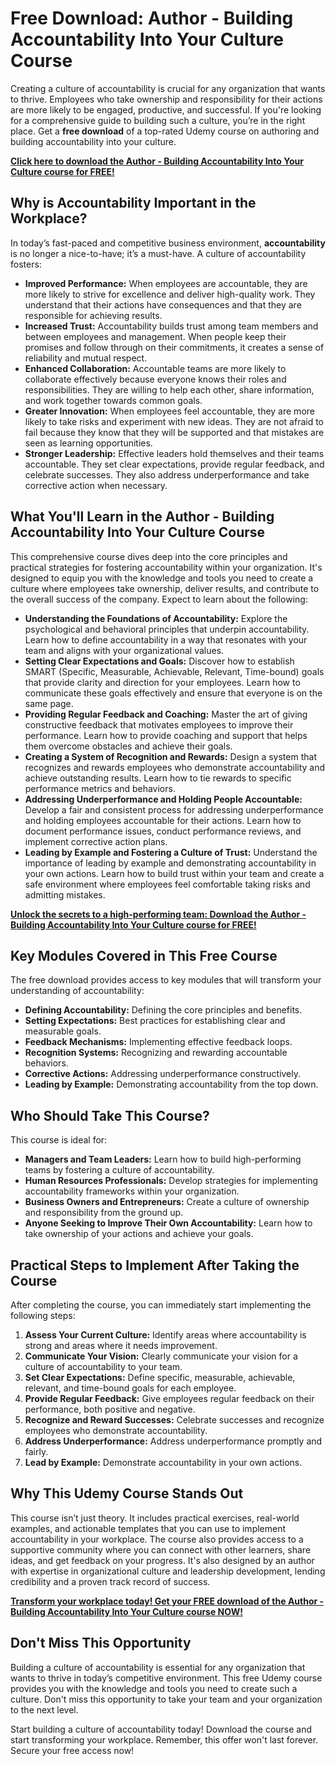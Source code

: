 # Free Download: Author - Building Accountability Into Your Culture Course

Creating a culture of accountability is crucial for any organization that wants to thrive. Employees who take ownership and responsibility for their actions are more likely to be engaged, productive, and successful. If you're looking for a comprehensive guide to building such a culture, you’re in the right place. Get a **free download** of a top-rated Udemy course on authoring and building accountability into your culture.

[**Click here to download the Author - Building Accountability Into Your Culture course for FREE!**](https://udemywork.com/author-building-accountability-into-your-culture-course)

## Why is Accountability Important in the Workplace?

In today’s fast-paced and competitive business environment, **accountability** is no longer a nice-to-have; it’s a must-have. A culture of accountability fosters:

*   **Improved Performance:** When employees are accountable, they are more likely to strive for excellence and deliver high-quality work. They understand that their actions have consequences and that they are responsible for achieving results.
*   **Increased Trust:** Accountability builds trust among team members and between employees and management. When people keep their promises and follow through on their commitments, it creates a sense of reliability and mutual respect.
*   **Enhanced Collaboration:** Accountable teams are more likely to collaborate effectively because everyone knows their roles and responsibilities. They are willing to help each other, share information, and work together towards common goals.
*   **Greater Innovation:** When employees feel accountable, they are more likely to take risks and experiment with new ideas. They are not afraid to fail because they know that they will be supported and that mistakes are seen as learning opportunities.
*   **Stronger Leadership:** Effective leaders hold themselves and their teams accountable. They set clear expectations, provide regular feedback, and celebrate successes. They also address underperformance and take corrective action when necessary.

## What You'll Learn in the Author - Building Accountability Into Your Culture Course

This comprehensive course dives deep into the core principles and practical strategies for fostering accountability within your organization. It's designed to equip you with the knowledge and tools you need to create a culture where employees take ownership, deliver results, and contribute to the overall success of the company. Expect to learn about the following:

*   **Understanding the Foundations of Accountability:** Explore the psychological and behavioral principles that underpin accountability. Learn how to define accountability in a way that resonates with your team and aligns with your organizational values.
*   **Setting Clear Expectations and Goals:** Discover how to establish SMART (Specific, Measurable, Achievable, Relevant, Time-bound) goals that provide clarity and direction for your employees. Learn how to communicate these goals effectively and ensure that everyone is on the same page.
*   **Providing Regular Feedback and Coaching:** Master the art of giving constructive feedback that motivates employees to improve their performance. Learn how to provide coaching and support that helps them overcome obstacles and achieve their goals.
*   **Creating a System of Recognition and Rewards:** Design a system that recognizes and rewards employees who demonstrate accountability and achieve outstanding results. Learn how to tie rewards to specific performance metrics and behaviors.
*   **Addressing Underperformance and Holding People Accountable:** Develop a fair and consistent process for addressing underperformance and holding employees accountable for their actions. Learn how to document performance issues, conduct performance reviews, and implement corrective action plans.
*   **Leading by Example and Fostering a Culture of Trust:** Understand the importance of leading by example and demonstrating accountability in your own actions. Learn how to build trust within your team and create a safe environment where employees feel comfortable taking risks and admitting mistakes.

[**Unlock the secrets to a high-performing team: Download the Author - Building Accountability Into Your Culture course for FREE!**](https://udemywork.com/author-building-accountability-into-your-culture-course)

## Key Modules Covered in This Free Course

The free download provides access to key modules that will transform your understanding of accountability:

*   **Defining Accountability:** Defining the core principles and benefits.
*   **Setting Expectations:** Best practices for establishing clear and measurable goals.
*   **Feedback Mechanisms:** Implementing effective feedback loops.
*   **Recognition Systems:** Recognizing and rewarding accountable behaviors.
*   **Corrective Actions:** Addressing underperformance constructively.
*   **Leading by Example:** Demonstrating accountability from the top down.

## Who Should Take This Course?

This course is ideal for:

*   **Managers and Team Leaders:** Learn how to build high-performing teams by fostering a culture of accountability.
*   **Human Resources Professionals:** Develop strategies for implementing accountability frameworks within your organization.
*   **Business Owners and Entrepreneurs:** Create a culture of ownership and responsibility from the ground up.
*   **Anyone Seeking to Improve Their Own Accountability:** Learn how to take ownership of your actions and achieve your goals.

## Practical Steps to Implement After Taking the Course

After completing the course, you can immediately start implementing the following steps:

1.  **Assess Your Current Culture:** Identify areas where accountability is strong and areas where it needs improvement.
2.  **Communicate Your Vision:** Clearly communicate your vision for a culture of accountability to your team.
3.  **Set Clear Expectations:** Define specific, measurable, achievable, relevant, and time-bound goals for each employee.
4.  **Provide Regular Feedback:** Give employees regular feedback on their performance, both positive and negative.
5.  **Recognize and Reward Successes:** Celebrate successes and recognize employees who demonstrate accountability.
6.  **Address Underperformance:** Address underperformance promptly and fairly.
7.  **Lead by Example:** Demonstrate accountability in your own actions.

## Why This Udemy Course Stands Out

This course isn’t just theory. It includes practical exercises, real-world examples, and actionable templates that you can use to implement accountability in your workplace. The course also provides access to a supportive community where you can connect with other learners, share ideas, and get feedback on your progress. It's also designed by an author with expertise in organizational culture and leadership development, lending credibility and a proven track record of success.

[**Transform your workplace today! Get your FREE download of the Author - Building Accountability Into Your Culture course NOW!**](https://udemywork.com/author-building-accountability-into-your-culture-course)

## Don't Miss This Opportunity

Building a culture of accountability is essential for any organization that wants to thrive in today’s competitive environment. This free Udemy course provides you with the knowledge and tools you need to create such a culture. Don't miss this opportunity to take your team and your organization to the next level.

Start building a culture of accountability today! Download the course and start transforming your workplace. Remember, this offer won't last forever. Secure your free access now!

